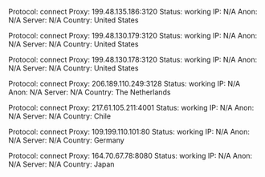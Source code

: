Protocol: connect
Proxy: 199.48.135.186:3120
Status: working
IP: N/A
Anon: N/A
Server: N/A
Country: United States

Protocol: connect
Proxy: 199.48.130.179:3120
Status: working
IP: N/A
Anon: N/A
Server: N/A
Country: United States

Protocol: connect
Proxy: 199.48.130.178:3120
Status: working
IP: N/A
Anon: N/A
Server: N/A
Country: United States

Protocol: connect
Proxy: 206.189.110.249:3128
Status: working
IP: N/A
Anon: N/A
Server: N/A
Country: The Netherlands

Protocol: connect
Proxy: 217.61.105.211:4001
Status: working
IP: N/A
Anon: N/A
Server: N/A
Country: Chile

Protocol: connect
Proxy: 109.199.110.101:80
Status: working
IP: N/A
Anon: N/A
Server: N/A
Country: Germany

Protocol: connect
Proxy: 164.70.67.78:8080
Status: working
IP: N/A
Anon: N/A
Server: N/A
Country: Japan

